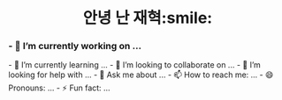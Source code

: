 
 <h1 align="center">안녕 난 재혁:smile:</h1>


<h3>
  - 🔭 I’m currently working on ...
</h3>
- 🌱 I’m currently learning ...
- 👯 I’m looking to collaborate on ...
- 🤔 I’m looking for help with ...
- 💬 Ask me about ...
- 📫 How to reach me: ...
- 😄 Pronouns: ...
- ⚡ Fun fact: ...

